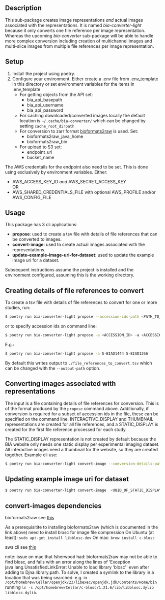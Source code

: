 ## Description
This sub-package creates image representations *and* actual images associated with the representations. It is named *bia-converter-light* because it only converts one file reference per image representation. Whereas the upcoming *bia-converter* sub-package will be able to handle more complex conversion including creation of multichannel images and multi-slice images from multiple file references per image representation.

## Setup

1. Install the project using poetry.
2. Configure your environment. Either create a .env file from .env_template in this directory or set environment variables for the items in .env_template
    * For getting objects from the API set:
        - bia_api_basepath
        - bia_api_username
        - bia_api_password
    * For caching downloaded/converted images locally the default location is `~/.cache/bia-converter/` which can be changed by setting `cache_root_dirpath`
    * For conversion to zarr format [bioformats2raw](https://github.com/glencoesoftware/bioformats2raw) is used. Set:
        - bioformats2raw_java_home
        - bioformats2raw_bin
    * For upload to S3 set:
        - endpoint_url
        - bucket_name

The AWS credentails for the endpoint also need to be set. This is done using exclusively by environment variables. Either:
* AWS_ACCESS_KEY_ID *and* AWS_SECRET_ACCESS_KEY
<br>OR
* AWS_SHARED_CREDENTIALS_FILE with optional AWS_PROFILE and/or AWS_CONFIG_FILE

## Usage
This package has 3 cli applications:
 * **propose**: used to create a tsv file with details of file references that can be converted to images.
 * **convert-image**: used to create actual images associated with the representations.
 * **update-example-image-uri-for-dataset**: used to update the example image uri for a dataset.

Subsequent instructions assume the project is installed and the environment configured, assuming this is the working directory.

## Creating details of file references to convert
To create a tsv file with details of file references to convert for one or more studies, run:
``` sh
$ poetry run bia-converter-light propose --accession-ids-path <PATH_TO_FILE_CONTAINING_ACCESSION_IDS_ONE_PER_LINE>
```
or to specify accession ids on command line:
``` sh
$ poetry run bia-converter-light propose -a <ACCESSION_ID> -a <ACCESSION_ID>
```
E.g.:
```sh
$ poetry run bia-converter-light propose -a S-BIAD1444 S-BIAD1266
```
By default this writes output to `./file_references_to_convert.tsv` which can be changed with the `--output-path` option.


## Converting images associated with representations
The input is a file containing details of file references for conversion. This is of the format produced by the `propose` command above. Additionally, if conversion is required for a subset of accession ids in the file, these can be specified on the command line. INTERACTIVE_DISPLAY and THUMBNAIL representations are created for all file references, and a STATIC_DISPLAY is created for the first file reference processed for each study.

The STATIC_DISPLAY representation is not created by default because the BIA website only needs one static display per experimental imaging dataset. All interactive images need a thumbnail for the website, so they are created together.
Example cli use:
```sh
$ poetry run bia-converter-light convert-image --conversion-details-path <PATH_TO_TSV_WITH_DETAILS_NEEDED_FOR_CONVERSION>
```

## Updating example image uri for dataset
```sh
$ poetry run bia-converter-light convert-image  <UUID_OF_STATIC_DISPLAY_REPRESENTATION>
```



## convert-images dependencies

bioformats2raw see [this](https://github.com/glencoesoftware/bioformats2raw)

As a prerequisitite to installing bioformats2raw (which is documented in the link above) need to install blosc for image file compression
On Ubuntu (at least): `sudo apt-get install libblosc-dev`
On mac: `brew install c-blosc`

aws cli see [this](https://aws.amazon.com/cli/)

note: issue on mac that fsherwood had: bioformats2raw may not be able to find blosc, and fails with an error along the lines of 'Exception java.lang.UnsatisfiedLinkError: Unable to load library 'blosc'' even after adding to Djna.library.path. To solve, I created a symlink to the library in a location that was being searched: e.g. in `/opt/homebrew/Cellar/openjdk/23/libexec/openjdk.jdk/Contents/Home/bin` running `ln -s /opt/homebrew/Cellar/c-blosc/1.21.6/lib/libblosc.dylib libblosc.dylib`.
